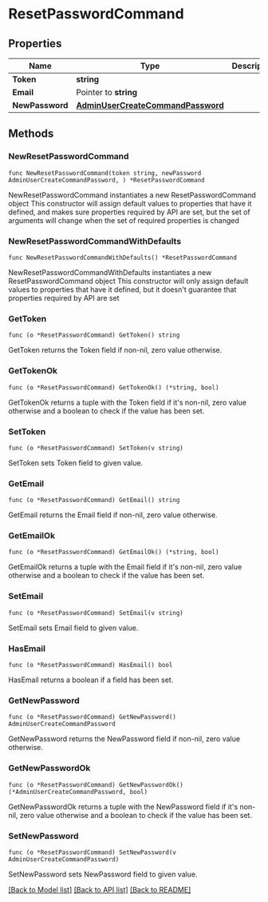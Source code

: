 # ResetPasswordCommand

## Properties

Name | Type | Description | Notes
------------ | ------------- | ------------- | -------------
**Token** | **string** |  | 
**Email** | Pointer to **string** |  | [optional] 
**NewPassword** | [**AdminUserCreateCommandPassword**](AdminUserCreateCommandPassword.md) |  | 

## Methods

### NewResetPasswordCommand

`func NewResetPasswordCommand(token string, newPassword AdminUserCreateCommandPassword, ) *ResetPasswordCommand`

NewResetPasswordCommand instantiates a new ResetPasswordCommand object
This constructor will assign default values to properties that have it defined,
and makes sure properties required by API are set, but the set of arguments
will change when the set of required properties is changed

### NewResetPasswordCommandWithDefaults

`func NewResetPasswordCommandWithDefaults() *ResetPasswordCommand`

NewResetPasswordCommandWithDefaults instantiates a new ResetPasswordCommand object
This constructor will only assign default values to properties that have it defined,
but it doesn't guarantee that properties required by API are set

### GetToken

`func (o *ResetPasswordCommand) GetToken() string`

GetToken returns the Token field if non-nil, zero value otherwise.

### GetTokenOk

`func (o *ResetPasswordCommand) GetTokenOk() (*string, bool)`

GetTokenOk returns a tuple with the Token field if it's non-nil, zero value otherwise
and a boolean to check if the value has been set.

### SetToken

`func (o *ResetPasswordCommand) SetToken(v string)`

SetToken sets Token field to given value.


### GetEmail

`func (o *ResetPasswordCommand) GetEmail() string`

GetEmail returns the Email field if non-nil, zero value otherwise.

### GetEmailOk

`func (o *ResetPasswordCommand) GetEmailOk() (*string, bool)`

GetEmailOk returns a tuple with the Email field if it's non-nil, zero value otherwise
and a boolean to check if the value has been set.

### SetEmail

`func (o *ResetPasswordCommand) SetEmail(v string)`

SetEmail sets Email field to given value.

### HasEmail

`func (o *ResetPasswordCommand) HasEmail() bool`

HasEmail returns a boolean if a field has been set.

### GetNewPassword

`func (o *ResetPasswordCommand) GetNewPassword() AdminUserCreateCommandPassword`

GetNewPassword returns the NewPassword field if non-nil, zero value otherwise.

### GetNewPasswordOk

`func (o *ResetPasswordCommand) GetNewPasswordOk() (*AdminUserCreateCommandPassword, bool)`

GetNewPasswordOk returns a tuple with the NewPassword field if it's non-nil, zero value otherwise
and a boolean to check if the value has been set.

### SetNewPassword

`func (o *ResetPasswordCommand) SetNewPassword(v AdminUserCreateCommandPassword)`

SetNewPassword sets NewPassword field to given value.



[[Back to Model list]](../README.md#documentation-for-models) [[Back to API list]](../README.md#documentation-for-api-endpoints) [[Back to README]](../README.md)


